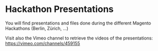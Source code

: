 Hackathon Presentations
=======================

You will find presentations and files done during the different Magento Hackathons (Berlin, Zürich, ...)

Visit also the Vimeo channel to retrieve the videos of the presentations: https://vimeo.com/channels/459155
